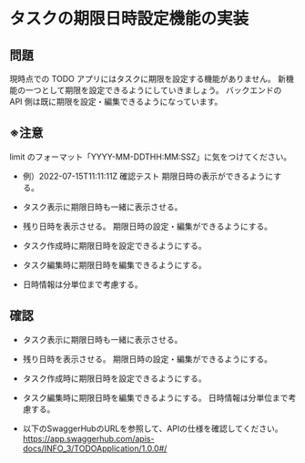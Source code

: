 # タスクの期限日時設定機能の実装

## 問題

現時点での TODO アプリにはタスクに期限を設定する機能がありません。
新機能の一つとして期限を設定できるようにしていきましょう。
バックエンドの API 側は既に期限を設定・編集できるようになっています。

## ※注意
limit のフォーマット「YYYY-MM-DDTHH:MM:SSZ」に気をつけてください。
- 例）2022-07-15T11:11:11Z
確認テスト
期限日時の表示ができるようにする。

- タスク表示に期限日時も一緒に表示させる。
- 残り日時を表示させる。
期限日時の設定・編集ができるようにする。
- タスク作成時に期限日時を設定できるようにする。
- タスク編集時に期限日時を編集できるようにする。
- 日時情報は分単位まで考慮する。


## 確認

- タスク表示に期限日時も一緒に表示させる。
- 残り日時を表示させる。
期限日時の設定・編集ができるようにする。
- タスク作成時に期限日時を設定できるようにする。
- タスク編集時に期限日時を編集できるようにする。
日時情報は分単位まで考慮する。


- 以下のSwaggerHubのURLを参照して、APIの仕様を確認してください。
https://app.swaggerhub.com/apis-docs/INFO_3/TODOApplication/1.0.0#/